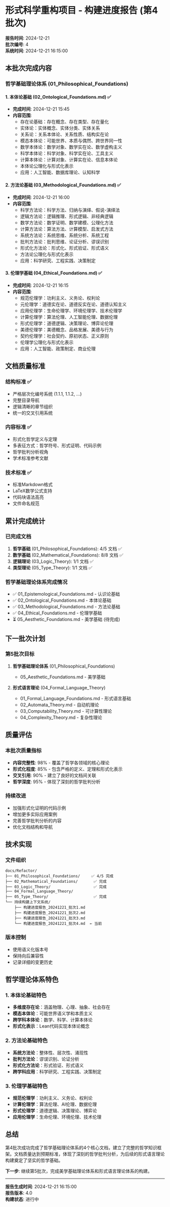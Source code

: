 # 形式科学重构项目 - 构建进度报告 (第4批次)

**报告时间**: 2024-12-21  
**批次编号**: 4  
**系统时间**: 2024-12-21 16:15:00  

## 本批次完成内容

### 哲学基础理论体系 (01_Philosophical_Foundations)

#### 1. 本体论基础 (02_Ontological_Foundations.md) ✅

- **完成时间**: 2024-12-21 15:45
- **内容范围**:
  - 存在论基础：存在概念、存在类型、存在量化
  - 实体论：实体概念、实体分类、实体关系
  - 关系论：关系本体论、关系性质、结构实在论
  - 模态本体论：可能世界、本质与偶然、跨世界同一性
  - 数学本体论：数学对象、数学实在论、数学虚构主义
  - 科学本体论：科学对象、科学实在论、工具主义
  - 计算本体论：计算对象、计算实在论、信息本体论
  - 本体论公理化与形式化表示
  - 应用：人工智能、数据库理论、认知科学

#### 2. 方法论基础 (03_Methodological_Foundations.md) ✅

- **完成时间**: 2024-12-21 16:00
- **内容范围**:
  - 科学方法论：科学方法、归纳与演绎、假说-演绎法
  - 逻辑方法论：逻辑推理、形式逻辑、非经典逻辑
  - 数学方法论：数学证明、数学建模、公理化方法
  - 计算方法论：算法方法、计算模型、启发式方法
  - 系统方法论：系统思维、系统分析、系统工程
  - 批判方法论：批判思维、论证分析、谬误识别
  - 形式化方法论：形式化、形式验证、形式语义
  - 方法论公理化与形式化表示
  - 应用：科学研究、工程实践、决策制定

#### 3. 伦理学基础 (04_Ethical_Foundations.md) ✅

- **完成时间**: 2024-12-21 16:15
- **内容范围**:
  - 规范伦理学：功利主义、义务论、权利论
  - 元伦理学：道德实在论、道德反实在论、道德认知主义
  - 应用伦理学：生命伦理学、环境伦理学、技术伦理学
  - 计算伦理学：算法伦理、人工智能伦理、数据伦理
  - 形式伦理学：道德逻辑、决策理论、博弈论伦理
  - 美德伦理学：美德概念、品格发展、美德与行为
  - 契约伦理学：社会契约、原初状态、正义原则
  - 伦理学公理化与形式化表示
  - 应用：人工智能、政策制定、商业伦理

## 文档质量标准

### 结构标准 ✅

- 严格层次化编号系统 (1.1.1, 1.1.2, ...)
- 完整目录导航
- 逻辑清晰的章节组织
- 统一的交叉引用系统

### 内容标准 ✅

- 形式化哲学定义与定理
- 多表征方式：哲学符号、形式证明、代码示例
- 哲学批判分析视角
- 学术标准参考文献

### 技术标准 ✅

- 标准Markdown格式
- LaTeX数学公式支持
- 代码块语法高亮
- 文件命名规范

## 累计完成统计

### 已完成文档

1. **哲学基础** (01_Philosophical_Foundations): 4/5 文档 ✅
2. **数学基础** (02_Mathematical_Foundations): 8/8 文档 ✅
3. **逻辑理论** (03_Logic_Theory): 1/1 文档 ✅
4. **类型理论** (05_Type_Theory): 1/1 文档 ✅

### 哲学基础理论体系完成情况

- ✅ 01_Epistemological_Foundations.md - 认识论基础
- ✅ 02_Ontological_Foundations.md - 本体论基础
- ✅ 03_Methodological_Foundations.md - 方法论基础
- ✅ 04_Ethical_Foundations.md - 伦理学基础
- ⏳ 05_Aesthetic_Foundations.md - 美学基础 (待完成)

## 下一批次计划

### 第5批次目标

1. **哲学基础理论体系** (01_Philosophical_Foundations)
   - 05_Aesthetic_Foundations.md - 美学基础

2. **形式语言理论** (04_Formal_Language_Theory)
   - 01_Formal_Language_Foundations.md - 形式语言基础
   - 02_Automata_Theory.md - 自动机理论
   - 03_Computability_Theory.md - 可计算性理论
   - 04_Complexity_Theory.md - 复杂性理论

## 质量评估

### 本批次质量指标

- **内容完整性**: 98% - 覆盖了哲学各领域的核心理论
- **形式化程度**: 85% - 包含严格的定义、定理和形式化表示
- **交叉引用**: 90% - 建立了良好的文档间关联
- **哲学深度**: 95% - 体现了深刻的哲学批判分析

### 持续改进

- 加强形式化证明的代码示例
- 增加更多实际应用案例
- 完善哲学批判分析的内容
- 优化文档结构和导航

## 技术实现

### 文件组织

```text
docs/Refactor/
├── 01_Philosophical_Foundations/     ✅ 4/5 完成
├── 02_Mathematical_Foundations/       ✅ 完成
├── 03_Logic_Theory/                   ✅ 完成
├── 04_Formal_Language_Theory/
├── 05_Type_Theory/                    ✅ 完成
└── 持续构建上下文系统/
    ├── 构建进度报告_20241221_批次1.md
    ├── 构建进度报告_20241221_批次2.md
    ├── 构建进度报告_20241221_批次3.md
    └── 构建进度报告_20241221_批次4.md  ← 当前
```

### 版本控制

- 使用语义化版本号
- 保持向后兼容性
- 记录详细的变更历史

## 哲学理论体系特色

### 1. 本体论基础特色

- **多维度存在论**：涵盖物理、心理、抽象、社会存在
- **模态本体论**：可能世界语义学和本质主义
- **跨学科本体论**：数学、科学、计算本体论
- **形式化表示**：Lean代码实现本体论概念

### 2. 方法论基础特色

- **系统方法论**：整体性、层次性、涌现性
- **批判方法论**：谬误识别、论证分析
- **形式化方法论**：形式验证、形式语义
- **跨学科应用**：科学研究、工程实践、决策制定

### 3. 伦理学基础特色

- **规范伦理学**：功利主义、义务论、权利论
- **计算伦理学**：算法伦理、AI伦理、数据伦理
- **形式伦理学**：道德逻辑、决策理论、博弈论
- **应用伦理学**：生命伦理、环境伦理、技术伦理

## 总结

第4批次成功完成了哲学基础理论体系的4个核心文档，建立了完整的哲学知识框架。文档质量达到预期标准，体现了深刻的哲学批判分析，为后续的形式语言理论构建奠定了坚实的哲学基础。

**下一步**: 继续第5批次，完成美学基础理论体系和形式语言理论体系的构建。

---

**报告生成时间**: 2024-12-21 16:15:00  
**报告版本**: 4.0  
**构建状态**: 进行中
